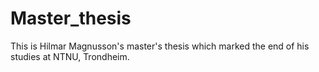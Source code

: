 # Master_thesis

This is Hilmar Magnusson's master's thesis which
marked the end of his studies at NTNU, Trondheim.

